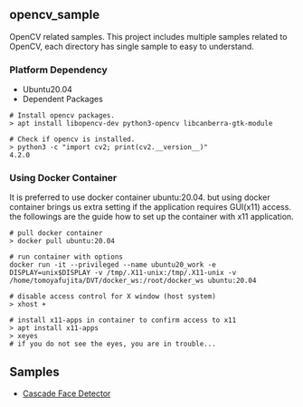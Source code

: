 ## opencv_sample

OpenCV related samples. This project includes multiple samples related to OpenCV, each directory has single sample to easy to understand.

### Platform Dependency

- Ubuntu20.04
- Dependent Packages

```
# Install opencv packages.
> apt install libopencv-dev python3-opencv libcanberra-gtk-module

# Check if opencv is installed.
> python3 -c "import cv2; print(cv2.__version__)"
4.2.0
```

### Using Docker Container

It is preferred to use docker container ubuntu:20.04. but using docker container brings us extra setting if the application requires GUI(x11) access. the followings are the guide how to set up the container with x11 application.

```
# pull docker container
> docker pull ubuntu:20.04

# run container with options
docker run -it --privileged --name ubuntu20_work -e DISPLAY=unix$DISPLAY -v /tmp/.X11-unix:/tmp/.X11-unix -v /home/tomoyafujita/DVT/docker_ws:/root/docker_ws ubuntu:20.04

# disable access control for X window (host system)
> xhost +

# install x11-apps in container to confirm access to x11
> apt install x11-apps
> xeyes
# if you do not see the eyes, you are in trouble...
```

## Samples

- [Cascade Face Detector](./cascade_face_detector/readme.md)
